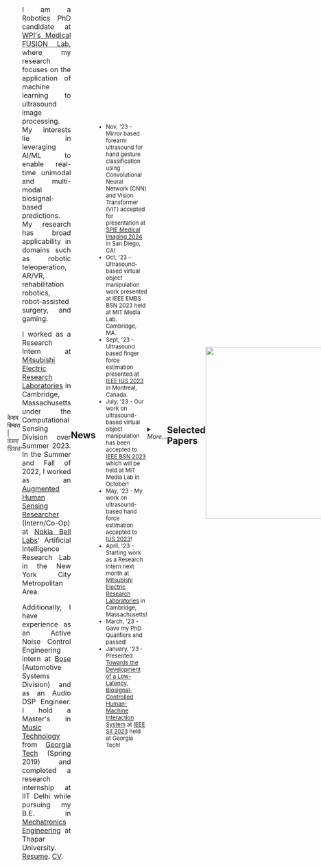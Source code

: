 ```yaml
---
permalink: /
title: "Keshav Bimbraw"
excerpt: "PhD Candidate working on AI/ML for Perception in Robotics"
author_profile: true
redirect_from: 
  - /about/
  - /about.html
---
```


केशव बिम्बरा | ਕੇਸ਼ਵ ਬਿੰਬਰਾ
<font size="-0.5">

<p align="justify">
I am a Robotics PhD candidate at <a href="https://wp.wpi.edu/medicalfusionlab/" target="_blank" rel="noopener noreferrer">WPI's Medical FUSION Lab</a>, where my research focuses on the application of machine learning to ultrasound image processing. My interests lie in leveraging AI/ML to enable real-time unimodal and multi-modal biosignal-based predictions. My research has broad applicability in domains such as robotic teleoperation, AR/VR, rehabilitation robotics, robot-assisted surgery, and gaming.</p>

<p align="justify">
I worked as a Research Intern at <a href="https://www.merl.com/research/computational-sensing" target="_blank" rel="noopener noreferrer">Mitsubishi Electric Research Laboratories</a> in Cambridge, Massachusetts under the Computational Sensing Division over Summer 2023. In the Summer and Fall of 2022, I worked as an <a href="https://www.bell-labs.com/about/researcher-profiles/keshav-bimbraw/" target="_blank" rel="noopener noreferrer">Augmented Human Sensing Researcher</a> (Intern/Co-Op) at <a href="https://www.bell-labs.com/" target="_blank" rel="noopener noreferrer">Nokia Bell Labs</a>' Artificial Intelligence Research Lab in the New York City Metropolitan Area.</p>

<p align="justify">
Additionally, I have experience as an Active Noise Control Engineering intern at <a href="https://automotive.bose.com/" target="_blank" rel="noopener noreferrer">Bose</a> (Automotive Systems Division) and as an Audio DSP Engineer. I hold a Master's in <a href="https://gtcmt.gatech.edu/robotic-musicianship" target="_blank" rel="noopener noreferrer">Music Technology</a> from <a href="https://www.news.gatech.edu/2018/11/06/getting-know-georgia-tech-keshav-bimbraw" target="_blank" rel="noopener noreferrer">Georgia Tech</a> (Spring 2019) and completed a research internship at IIT Delhi while pursuing my B.E. in <a href="http://www.thapar.edu/programmes/pages/btech-in-mechatronics" target="_blank" rel="noopener noreferrer">Mechatronics Engineering</a> at Thapar University. <a href="http://bimbraw.github.io/files/Keshav_Bimbraw_Resume_Summer_2023.pdf" target="_blank">Resume</a>. <a href="http://bimbraw.github.io/files/Keshav_Bimbraw_CV.pdf" target="_blank">CV</a>.</p>
</font>

<!--img src="../images/affiliations_edited.PNG" alt="Affiliations"-->

<!--a href="mailto:kbimbraw@wpi.edu" target="_blank">Institutional Email ID</a> <span class="tab"></span> | <a href="mailto:bimbrawkeshav@gmail.com" target="_blank">Personal Email ID</a> <span class="tab"></span> | <a href="http://bimbraw.github.io/files/Keshav_Bimbraw_Resume.pdf" target="_blank">CV</a> <span class="tab"></span> | <a href="https://www.youtube.com/channel/UCLI9__KHyyVQqbeOVLyJGHw" target="_blank">Music</a-->

News
------
<font size="2"><ul>
  <li>Nov, '23 - Mirror based forearm ultrasound for hand gesture classification using Convolutional Neural Network (CNN) and Vision Transformer (ViT) accepted for presentation at <a href="https://spie.org/conferences-and-exhibitions/medical-imaging" target="_blank" rel="noopener noreferrer">SPIE Medical Imaging 2024</a> in San Diego, CA!</li>
  <li>Oct, '23 - Ultrasound-based virtual object manipulation work presented at IEEE EMBS BSN 2023 held at MIT Media Lab, Cambridge, MA.</li>
  <li>Sept, '23 - Ultrasound based finger force estimation presented at <a href="https://ieeexplore.ieee.org/abstract/document/10306652" target="_blank" rel="noopener noreferrer">IEEE IUS 2023</a> in Montreal, Canada.</li>
  <li>July, '23 - Our work on ultrasound-based virtual object manipulation has been accepted to <a href="https://bsn.embs.org/2023/" target="_blank" rel="noopener noreferrer">IEEE BSN 2023</a> which will be held at MIT Media Lab in October!</li>  
  <li>May, '23 - My work on ultrasound-based hand force estimation accepted to <a href="https://2023.ieee-ius.org/" target="_blank" rel="noopener noreferrer">IUS 2023</a>!</li>  
  <li>April, '23 - Starting work as a Research Intern next month at <a href="https://www.merl.com/research/computational-sensing" target="_blank" rel="noopener noreferrer">Mitsubishi Electric Research Laboratories</a> in Cambridge, Massachusetts!</li>
  <li>March, '23 - Gave my PhD Qualifiers and passed!</li>
  <li>January, '23 - Presented <a href="https://ieeexplore.ieee.org/abstract/document/10039467">Towards the Development of a Low-Latency, Biosignal-Controlled Human-Machine Interaction System</a> at <a href="https://www.sice-si.org/SII2023/">IEEE SII 2023</a> held at Georgia Tech!</li></ul></font>
  <details>
  <summary><i>More...</i></summary>
  <font size="2"><ul>  <li>December, '22 - Ended a very productive Co-Op at Nokia Bell Labs. Produced deliverables in terms of already out and future papers, patents and demonstrable videos!</li>
  <li>November, '22 - Paper titled 'Simultaneous Estimation of Hand Configurations and Finger Joint Angles using Forearm Ultrasound' accepted to be published in the <a href="https://www.ieee-ras.org/publications/t-mrb">IEEE Transactions on Medical Robotics and Bionics</a>! <a href="https://arxiv.org/abs/2211.15871" target="_blank" rel="noopener noreferrer">ArXiv version</a>.</li>
  <li>October, '22 - Paper titled 'Towards the Development of a Low-Latency, Biosignal-Controlled Human-Machine Interaction System' accepted to <a href="https://www.sice-si.org/SII2023/">IEEE SII 2023</a>!</li>
  <li>August, '22 - Based on the summer internship performance, the <a href="https://www.bell-labs.com/research-innovation/projects-and-initiatives/data-and-devices-lab/" target="_blank" rel="noopener noreferrer">Data and Devices Group</a> in the Artificial Intelligence Research Labs (AIR Labs) at Nokia Bell Labs extended a Co-Op offer, which I accepted! Excited to continue my work at Bell Labs in the Human-Machine Interaction space!</li>
  <li>June, '22 - Joined the <a href="https://www.bell-labs.com/research-innovation/projects-and-initiatives/data-and-devices-lab/" target="_blank" rel="noopener noreferrer">Data and Devices Group</a> in the Artifical Intelligence Research Labs (AIR Labs) at Nokia Bell Labs in New Providence, NJ as an Augmented Human Sensing Intern to work on exciting projects in the Human-Machine Interaction space!</li>
  <li>May, '22 - Presented a <a href="https://lnkd.in/gka9gr7m" target="_blank" rel="noopener noreferrer">paper</a> at the Autonomous Systems session and a <a href="https://lnkd.in/gkbF5eGf" target="_blank" rel="noopener noreferrer">poster</a> at the at Workshop on Human-centered Autonomy in Medical Robotics at IEEE ICRA 2022 in Philadelphia!</li>
  <li>May, '22 - Poster '<a href="https://lnkd.in/gkbF5eGf" target="_blank" rel="noopener noreferrer">Forearm Ultrasound Images can be Classified to Predict Static American Sign Language Letters</a>' accepted to be presented in the <a href="https://lnkd.in/gcwpSRxj" target="_blank" rel="noopener noreferrer"> IEEE ICRA 2022 Workshop on Human-centered Autonomy in Medical Robotics</a>!</li>
  <li>January, '22 - My recent <a href="https://lnkd.in/gka9gr7m" target="_blank" rel="noopener noreferrer">paper</a> accepted to ICRA 2022! Looking forward to attending the conference in Philadelphia in May!</li>
  <li>December, '21 - Completed all the courses required for my PhD qualifier.</li>
  <li>September, '21 - Accepted to the 2021B class of <a href="https://research.google/outreach/csrmp/" target="_blank" rel="noopener noreferrer">Google’s CS Research Mentorship Program</a> (CSRMP)!</li>
  <li>September, '21 - Submitted my paper on predicting continuous and discrete hand movements using forearm ultrasound images to ICRA 2022. <a href="https://arxiv.org/abs/2109.11093" target="_blank" rel="noopener noreferrer">arXiv</a>, <a href="https://www.youtube.com/watch?v=YdhpU829e-M" target="_blank" rel="noopener noreferrer">Video</a>.</li>
  <li>October, '20 - Glad that my ultrasound image capture code was useful for Ryosuke's '<a href="https://pubmed.ncbi.nlm.nih.gov/34532570/" target="_blank" rel="noopener noreferrer">Robotic lung ultrasound paper</a>' which has now been published!</li>
  <li>September, '20 - '<a href="https://link.springer.com/chapter/10.1007/978-3-030-60334-2_11" target="_blank" rel="noopener noreferrer">Augmented Reality-Based Lung Ultrasound Scanning Guidance</a>' published in <a href="https://link.springer.com/bookseries/558" target="_blank" rel="noopener noreferrer">LNCS</a> and <a href="https://www.springer.com/series/7412" target="_blank" rel="noopener noreferrer">Image Processing, CV, Pattern Recognition, and Graphics</a>.</li>
  <li>August, '20 - Started Ph.D. in Robotics Engineering at WPI!</li>
  <li>July, '20 - '<a href="https://vimeo.com/448019177" target="_blank" rel="noopener noreferrer">Augmented Reality-Based Lung Ultrasound Scanning Guidance</a>' accepted in MICCAI ASMUS 2020!</li>
  <li>April, '20 - '<a href="https://ieeexplore.ieee.org/document/9176483" target="_blank" rel="noopener noreferrer">Towards Sonomyography-Based Real-Time Control of Powered Prosthesis Grasp Synergies</a>' accepted in EMBC 2020!</li>
  <li>March, '20 - Got Ph.D. offers from Georgia Tech and WPI! Accepted the WPI offer and started working in <a href="https://medicalfusionlab.wordpress.com/" target="_blank" rel="noopener noreferrer">Medical FUSION Lab</a>!</li>
  <li>December, '19 - My project and code for controlling prosthetics with ultrasound featured in the first episode of <a href="https://youtu.be/UwsrzCVZAb8?t=1079" target="_blank" rel="noopener noreferrer">The Age of AI</a>!</li> 
  <li>April, '19 - 'Sonomyography based real-time hand grasp configuration identification via supervised learning to control a soft robotic gripper' at <a href="http://www.ismr.gatech.edu/2019/" target="_blank" rel="noopener noreferrer">ISMR/SSMR 2019</a>.</li>
  <li>January, '19 - Selected for Georgia Tech's <a href="https://diversity.gatech.edu/2019-diversity-and-inclusion-fellows-bios" target="_blank" rel="noopener noreferrer">Diversity and Inclusion Fellowship Program!</a></li>
  <li>December, '18 - Presented '<a href="https://smartech.gatech.edu/handle/1853/60602" target="_blank" rel="noopener noreferrer">Imparting Expressivity and Dynamics to Percussive Musical Robot Shimon</a>' at GaTech 3MT 2018.</li>
  <li>October, '18 - Presented 'Comparison and Integration of SMG and EMG' at <a href="https://www.bmes.org/content.asp?contentid=392" target="_blank" rel="noopener noreferrer">BMES Annual Meeting 2018</a>.</li>
  <li>July, '18 - Selected for Georgia Tech's <a href="http://arms.robotics.gatech.edu/cohort3" target="_blank" rel="noopener noreferrer">Accessibility, Rehabilitation, and Movement Science traineeship</a>.</li></ul></font></details><p></p>

Selected Papers
------
<style>
  body {
    display: flex; /* Use flexbox to enable side-by-side layout */
    align-items: center; /* Align items vertically in the center */
  }
  img {
    margin-right: 10px; /* Adjust the margin as needed for spacing */
  }
</style>

<body>
  <img src="http://bimbraw.github.io/files/mirror_gif.gif" width="400">
  <div>
    <span class="block">SPIE Medical Imaging 2024</span>
    <span class="block">SPIE Medical Imaging 2024</span>
    <span class="block">SPIE Medical Imaging 2024</span>
  </div>
</body>

------

<body>
<img src="http://bimbraw.github.io/files/bsn.gif" width="400">
  <span class="block">IEEE BSN 2023</span>
  <span class="block">IEEE BSN 2023</span>
  <span class="block">IEEE BSN 2023</span>
</body>

------

<body>
<img src="http://bimbraw.github.io/files/Amazon_Force.gif" width="400" >
  <span class="block">IEEE IUS 2023</span>
  <span class="block">IEEE IUS 2023</span>
  <span class="block">IEEE IUS 2023</span>
</body>

------

<body>
<img src="http://bimbraw.github.io/files/nokia.gif" width="400" >
<span>IEEE SII 2023</span>
<span>IEEE SII 2023</span>
<span>IEEE SII 2023</span>
</body>

------

<body>
<img src="http://bimbraw.github.io/files/icra.gif" width="400" >
<span>IEEE ICRA 2022 and IEEE Transactions on Medical Robotics and Bionics</span>
<span>IEEE ICRA 2022 and IEEE Transactions on Medical Robotics and Bionics</span>
<span>IEEE ICRA 2022 and IEEE Transactions on Medical Robotics and Bionics</span>
</body>

------

<body>
<img src="http://bimbraw.github.io/files/asl_icra.gif" width="400" >
<span>IEEE ICRA 2022 Workshop on Human-centered Autonomy in Medical Robotics</span>
<span>IEEE ICRA 2022 Workshop on Human-centered Autonomy in Medical Robotics</span>
<span>IEEE ICRA 2022 Workshop on Human-centered Autonomy in Medical Robotics</span>
</body>

------

<body>
<img src="http://bimbraw.github.io/files/embc_2020.gif" width="400" >
<span>IEEE EMBC 2020</span>
<span>IEEE EMBC 2020</span>
<span>IEEE EMBC 2020</span>
</body>


Volunteer Advising/Mentorship
------
<font size="-0.5"><p align="justify">
Please feel free to contact me at my Personal Email ID (last-name first-name at gmail.com) for advice on graduate school, insights on research versus industry, life as an international student, and career guidance. As someone who has mentored and guided students since my undergraduate years, I am particularly interested in supporting individuals from traditionally underrepresented communities in STEM, such as LGBTQIA+, POC, and FGCS. Don't hesitate to reach out, I'll be happy to assist in any way I can.
</p></font>
